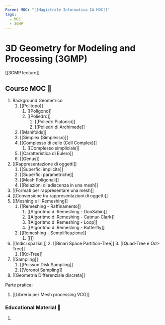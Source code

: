 ```yaml
---
Parent MOC: "[[Magistrale Informatica IA MOC]]"
tags:
  - MOC
  - 3GMP
---
```

# 3D Geometry for Modeling and Processing (3GMP)

[[3GMP lecture]]
## Course MOC  📒
1. Background Geometrico
	1. [[Politopo]]
		1. [[Poligono]]
		2. [[Poliedro]]
			1. [[Poliedri Platonici]]
			2. [[Poliedri di Archimede]]
	2. [[Manifolds]]
	3. [[Simplex (Simplesso)]]
	4. [[Complesso di celle (Cell Complex)]]
		1. [[Complesso simpliciale]]
	5. [[Caratteristica di Eulero]]
	6. [[Genus]]
2. [[Rappresentazione di oggetti]]
	1. [[Superfici implicite]]
	2. [[Superfici parametriche]]
	3. [[Mesh Poligonali]]
	4. [[Relazioni di adiacenza in una mesh]]
3. [[Formati per rappresentare una mesh]]
4. [[Conversione tra rappresentazioni di oggetti]]
5. [[Meshing e il Remeshing]]
	1. [[Remeshing - Raffinamento]] 
		1. [[Algoritmo di Remeshing - DooSabin]]
		2. [[Algoritmo di Remeshing - Catmur-Clark]]
		3. [[Algoritmo di Remeshing - Loop]]
		4. [[Algoritmo di Remeshing - Butterfly]]
	2. [[Remeshing - Semplificazione]]
		1. [[]]
6. [[Indici spaziali]]
	2. [[Binari Space Partition-Tree]]
	3. [[Quad-Tree e Oct-Tree]]
	1. [[Kd-Tree]]
7. [[Sampling]]
	1. [[Poisson Disk Sampling]]
	2. [[Voronoi Sampling]]
8. [[Geometria Differenziale discreta]]

Parte pratica:
1. [[Libreria per Mesh processing VCG]]



### Educational Material 🧱
1. 



